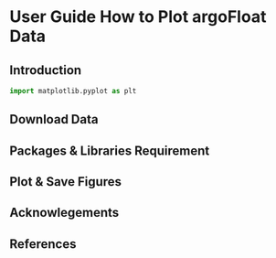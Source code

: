 # User Guide How to Plot argoFloat Data

## Introduction


```python
import matplotlib.pyplot as plt
```

## Download Data

## Packages & Libraries Requirement

## Plot & Save Figures

## Acknowlegements

## References


```python

```
